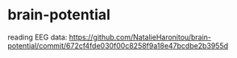 # brain-potential

reading EEG data: https://github.com/NatalieHaronitou/brain-potential/commit/672cf4fde030f00c8258f9a18e47bcdbe2b3955d

